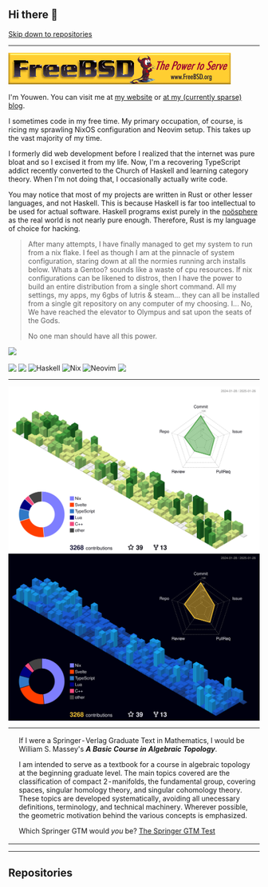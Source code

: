 ## Hi there 🦀

[Skip down to repositories](https://github.com/youwen5#repositories)

---

[![FreeBSD](./assets/freebsd.gif)](https://www.freebsd.org/)

I'm Youwen. You can visit me at [my website](https://youwen.dev) or
[at my (currently sparse) blog](https://blog.youwen.dev).

I sometimes code in my free time. My primary occupation, of course,
is ricing my sprawling NixOS configuration and Neovim setup. This takes up the
vast majority of my time.

I formerly did web development before I realized that the internet was pure
bloat and so I excised it from my life. Now, I'm a recovering TypeScript addict
recently converted to the Church of Haskell and learning category theory. When
I'm not doing that, I occasionally actually write code.

You may notice that most of my projects are written in Rust or other lesser
languages, and not Haskell. This is because Haskell is far too intellectual to
be used for actual software. Haskell programs exist purely in the
[noösphere](https://en.wikipedia.org/wiki/Noosphere) as the real world is not
nearly pure enough. Therefore, Rust is my language of choice for hacking.

> After many attempts, I have finally managed to get my system to run from a nix
> flake. I feel as though I am at the pinnacle of system configuration, staring
> down at all the normies running arch installs below. Whats a Gentoo? sounds
> like a waste of cpu resources. If nix configurations can be likened to
> distros, then I have the power to build an entire distribution from a single
> short command. All my settings, my apps, my 6gbs of lutris & steam... they can
> all be installed from a single git repository on any computer of my choosing.
> I... No, We have reached the elevator to Olympus and sat upon the seats of the
> Gods.
>
> No one man should have all this power.

<a href="https://www.vim.org" target="_blank">![](https://moolenaar.net/vim_anim.gif)</a>

<img src="https://img.shields.io/badge/Arch%20Linux-1793D1?logo=arch-linux&logoColor=fff&style=for-the-badge" align="top"></img>
<img src="https://img.shields.io/badge/rust-%23000000.svg?style=for-the-badge&logo=rust&logoColor=white" align="top"></img>
![Haskell](https://img.shields.io/badge/Haskell-5e5086?style=for-the-badge&logo=haskell&logoColor=white)
![Nix](https://img.shields.io/badge/NIX-5277C3.svg?style=for-the-badge&logo=NixOS&logoColor=white)
![Neovim](https://img.shields.io/badge/NeoVim-%2357A143.svg?&style=for-the-badge&logo=neovim&logoColor=white)
<img src="https://github.com/youwen5/youwen5/blob/main/assets/powered-by-debian.gif" align="top"></img>

---

<img align="center" src="https://github.com/youwen5/youwen5/blob/main/profile-3d-contrib/profile-green-animate.svg#gh-light-mode-only">
<img align="center" src="https://github.com/youwen5/youwen5/blob/main/profile-3d-contrib/profile-night-view.svg#gh-dark-mode-only">

<table><tr><td><img src="http://math.jhu.edu/~savitt/GTM/massey.jpg" width=800 alt=""></td><td><p>If I were a Springer-Verlag Graduate Text in Mathematics, I would be William S. Massey's <b><i>A Basic Course in Algebraic Topology</i></b>.</p><p> I am intended to serve as a textbook for a course in algebraic topology at the beginning graduate level. The main topics covered are the classification of compact 2-manifolds, the fundamental group, covering spaces, singular homology theory, and singular cohomology theory. These topics are developed systematically, avoiding all unecessary definitions, terminology, and technical machinery. Wherever possible, the geometric motivation behind the various concepts is emphasized. </p><p>Which Springer GTM would <i>you</i> be?  <a href="http://math.jhu.edu/~savitt/GTM.html">The Springer GTM Test</a></p></td></tr></table>

---

## Repositories

